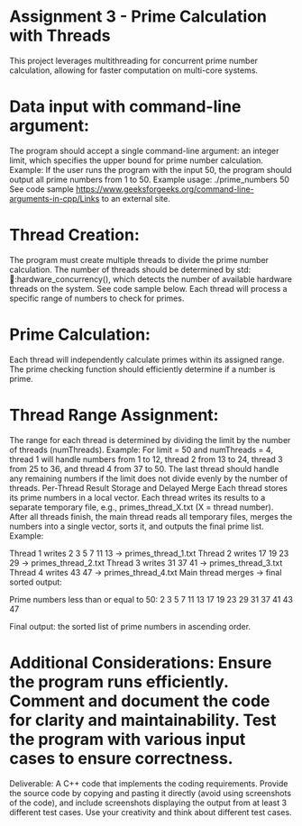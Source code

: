 # Assignment 3 - Prime Calculation with Threads
This project leverages multithreading for concurrent prime number calculation, allowing for faster computation on multi-core systems.

# Data input with command-line argument:
The program should accept a single command-line argument: an integer limit, which specifies the upper bound for prime number calculation. Example: If the user runs the program with the input 50, the program should output all prime numbers from 1 to 50. Example usage: ./prime_numbers 50 
See code sample https://www.geeksforgeeks.org/command-line-arguments-in-cpp/Links to an external site. 

# Thread Creation:
The program must create multiple threads to divide the prime number calculation.
The number of threads should be determined by std::thread::hardware_concurrency(), which detects the number of available hardware threads on the system. See code sample below.
Each thread will process a specific range of numbers to check for primes.

# Prime Calculation:
Each thread will independently calculate primes within its assigned range.
The prime checking function should efficiently determine if a number is prime.

# Thread Range Assignment:
The range for each thread is determined by dividing the limit by the number of threads (numThreads).
Example: For limit = 50 and numThreads = 4, thread 1 will handle numbers from 1 to 12, thread 2 from 13 to 24, thread 3 from 25 to 36, and thread 4 from 37 to 50.
The last thread should handle any remaining numbers if the limit does not divide evenly by the number of threads.
Per-Thread Result Storage and Delayed Merge
Each thread stores its prime numbers in a local vector.
Each thread writes its results to a separate temporary file, e.g., primes_thread_X.txt (X = thread number).
After all threads finish, the main thread reads all temporary files, merges the numbers into a single vector, sorts it, and outputs the final prime list.
Example:

Thread 1 writes 2 3 5 7 11 13 → primes_thread_1.txt
Thread 2 writes 17 19 23 29 → primes_thread_2.txt
Thread 3 writes 31 37 41 → primes_thread_3.txt
Thread 4 writes 43 47 → primes_thread_4.txt
Main thread merges → final sorted output:

Prime numbers less than or equal to 50: 2 3 5 7 11 13 17 19 23 29 31 37 41 43 47

Final output: the sorted list of prime numbers in ascending order.

# Additional Considerations: Ensure the program runs efficiently. Comment and document the code for clarity and maintainability. Test the program with various input cases to ensure correctness.

Deliverable: A C++ code that implements the coding requirements. Provide the source code by copying and pasting it directly (avoid using screenshots of the code), and include screenshots displaying the output from at least 3 different test cases. Use your creativity and think about different test cases. 
